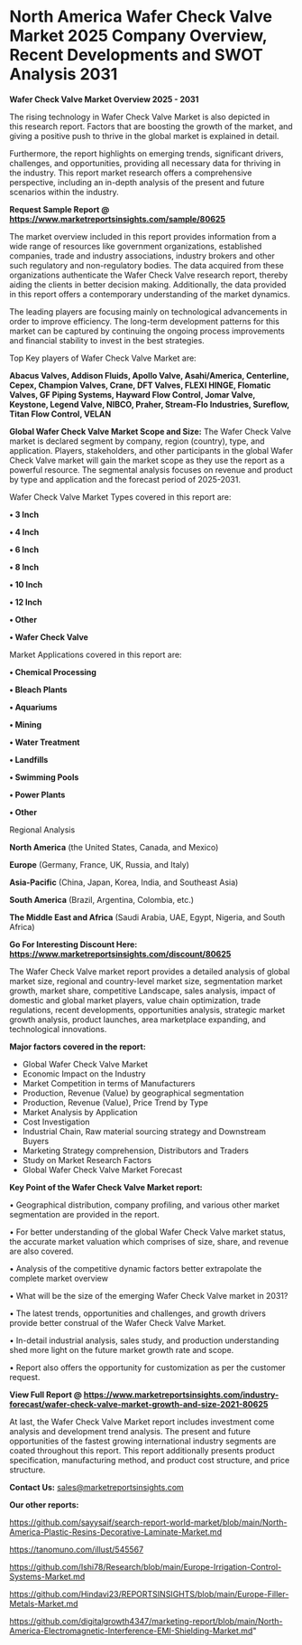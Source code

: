 # North America Wafer Check Valve Market 2025 Company Overview, Recent Developments and SWOT Analysis 2031

<Strong> Wafer Check Valve Market Overview 2025 - 2031</strong>

The rising technology in Wafer Check Valve Market is also depicted in this research report. Factors that are boosting the growth of the market, and giving a positive push to thrive in the global market is explained in detail.

Furthermore, the report highlights on emerging trends, significant drivers, challenges, and opportunities, providing all necessary data for thriving in the industry. This report market research offers a comprehensive perspective, including an in-depth analysis of the present and future scenarios within the industry.

<strong>Request Sample Report @ <a href=https://www.marketreportsinsights.com/sample/80625>https://www.marketreportsinsights.com/sample/80625</a></strong>

The market overview included in this report provides information from a wide range of resources like government organizations, established companies, trade and industry associations, industry brokers and other such regulatory and non-regulatory bodies. The data acquired from these organizations authenticate the Wafer Check Valve research report, thereby aiding the clients in better decision making. Additionally, the data provided in this report offers a contemporary understanding of the market dynamics.

The leading players are focusing mainly on technological advancements in order to improve efficiency. The long-term development patterns for this market can be captured by continuing the ongoing process improvements and financial stability to invest in the best strategies.

Top Key players of Wafer Check Valve Market are:

<strong>Abacus Valves, Addison Fluids, Apollo Valve, Asahi/America, Centerline, Cepex, Champion Valves, Crane, DFT Valves, FLEXI HINGE, Flomatic Valves, GF Piping Systems, Hayward Flow Control, Jomar Valve, Keystone, Legend Valve, NIBCO, Praher, Stream-Flo Industries, Sureflow, Titan Flow Control, VELAN</strong>

<strong><b>Global Wafer Check Valve Market Scope and Size:</b></strong>
The Wafer Check Valve market is declared segment by company, region (country), type, and application. Players, stakeholders, and other participants in the global Wafer Check Valve market will gain the market scope as they use the report as a powerful resource. The segmental analysis focuses on revenue and product by type and application and the forecast period of 2025-2031.

Wafer Check Valve Market Types covered in this report are:

<strong>• 3 Inch

• 4 Inch

• 6 Inch

• 8 Inch

• 10 Inch

• 12 Inch

• Other

• Wafer Check Valve</strong>

Market Applications covered in this report are:

<strong>• Chemical Processing

• Bleach Plants

• Aquariums

• Mining

• Water Treatment

• Landfills

• Swimming Pools

• Power Plants

• Other</strong> 

Regional Analysis

<strong>North America</strong> (the United States, Canada, and Mexico)

<strong>Europe</strong> (Germany, France, UK, Russia, and Italy)

<strong>Asia-Pacific</strong> (China, Japan, Korea, India, and Southeast Asia)

<strong>South America</strong> (Brazil, Argentina, Colombia, etc.)

<strong>The Middle East and Africa</strong> (Saudi Arabia, UAE, Egypt, Nigeria, and South Africa)

<strong>Go For Interesting Discount Here: <a href=https://www.marketreportsinsights.com/discount/80625>https://www.marketreportsinsights.com/discount/80625</a></strong>

The Wafer Check Valve market report provides a detailed analysis of global market size, regional and country-level market size, segmentation market growth, market share, competitive Landscape, sales analysis, impact of domestic and global market players, value chain optimization, trade regulations, recent developments, opportunities analysis, strategic market growth analysis, product launches, area marketplace expanding, and technological innovations.

<strong><b>Major factors covered in the report:</b></strong>
<ul>
  <li>Global Wafer Check Valve Market </li>
  <li>Economic Impact on the Industry</li>
  <li>Market Competition in terms of Manufacturers</li>
  <li>Production, Revenue (Value) by geographical segmentation</li>
  <li>Production, Revenue (Value), Price Trend by Type</li>
  <li>Market Analysis by Application</li>
  <li>Cost Investigation</li>
  <li>Industrial Chain, Raw material sourcing strategy and Downstream Buyers</li>
  <li>Marketing Strategy comprehension, Distributors and Traders</li>
  <li>Study on Market Research Factors</li>
  <li>Global Wafer Check Valve Market Forecast</li>
</ul>

<strong><b>Key Point of the Wafer Check Valve Market report:</b></strong>

• Geographical distribution, company profiling, and various other market segmentation are provided in the report.

• For better understanding of the global Wafer Check Valve market status, the accurate market valuation which comprises of size, share, and revenue are also covered.

• Analysis of the competitive dynamic factors better extrapolate the complete market overview

• What will be the size of the emerging Wafer Check Valve market in 2031?

• The latest trends, opportunities and challenges, and growth drivers provide better construal of the Wafer Check Valve Market.

• In-detail industrial analysis, sales study, and production understanding shed more light on the future market growth rate and scope.

• Report also offers the opportunity for customization as per the customer request.

<strong><b>View Full Report @ <a href=https://www.marketreportsinsights.com/industry-forecast/wafer-check-valve-market-growth-and-size-2021-80625>https://www.marketreportsinsights.com/industry-forecast/wafer-check-valve-market-growth-and-size-2021-80625</a></b></strong>


At last, the Wafer Check Valve Market report includes investment come analysis and development trend analysis. The present and future opportunities of the fastest growing international industry segments are coated throughout this report. This report additionally presents product specification, manufacturing method, and product cost structure, and price structure.

<strong>Contact Us:</strong>
sales@marketreportsinsights.com

<strong>Our other reports:</strong>

<a href=https://github.com/sayysaif/search-report-world-market/blob/main/North-America-Plastic-Resins-Decorative-Laminate-Market.md>https://github.com/sayysaif/search-report-world-market/blob/main/North-America-Plastic-Resins-Decorative-Laminate-Market.md</a>

<a href=https://tanomuno.com/illust/545567>https://tanomuno.com/illust/545567</a>

<a href=https://github.com/Ishi78/Research/blob/main/Europe-Irrigation-Control-Systems-Market.md>https://github.com/Ishi78/Research/blob/main/Europe-Irrigation-Control-Systems-Market.md</a>

<a href=https://github.com/Hindavi23/REPORTSINSIGHTS/blob/main/Europe-Filler-Metals-Market.md>https://github.com/Hindavi23/REPORTSINSIGHTS/blob/main/Europe-Filler-Metals-Market.md</a>

<a href=https://github.com/digitalgrowth4347/marketing-report/blob/main/North-America-Electromagnetic-Interference-EMI-Shielding-Market.md>https://github.com/digitalgrowth4347/marketing-report/blob/main/North-America-Electromagnetic-Interference-EMI-Shielding-Market.md</a>"

